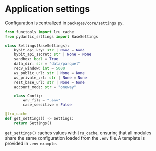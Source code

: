 # Application settings

Configuration is centralized in `packages/core/settings.py`.

```python
from functools import lru_cache
from pydantic_settings import BaseSettings

class Settings(BaseSettings):
    bybit_api_key: str | None = None
    bybit_api_secret: str | None = None
    sandbox: bool = True
    data_dir: str = "data/parquet"
    recv_window: int = 5000
    ws_public_url: str | None = None
    ws_private_url: str | None = None
    rest_base_url: str | None = None
    account_mode: str = "oneway"

    class Config:
        env_file = ".env"
        case_sensitive = False

@lru_cache
def get_settings() -> Settings:
    return Settings()
```

`get_settings()` caches values with `lru_cache`, ensuring that all modules
share the same configuration loaded from the `.env` file. A template is
provided in `.env.example`.
